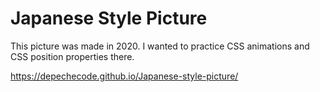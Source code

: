 # Japanese Style Picture

This picture was made in 2020. I wanted to practice CSS animations and CSS position properties there.

https://depechecode.github.io/Japanese-style-picture/
